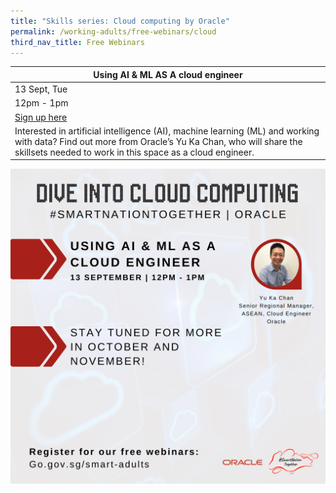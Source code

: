 ```yaml
---
title: "Skills series: Cloud computing by Oracle"
permalink: /working-adults/free-webinars/cloud
third_nav_title: Free Webinars
---
```

| Using AI & ML AS A cloud engineer   | 
| -------- |
| 13 Sept, Tue |
| 12pm - 1pm | 
| [Sign up here](https://zoom.us/webinar/register/WN_QkBOVf8XRGeDYTofw23xtQ)     | 
| Interested in artificial intelligence (AI), machine learning (ML) and working with data? Find out more from Oracle’s Yu Ka Chan, who will share the skillsets needed to work in this space as a cloud engineer.        | 

![Alt text for image on Isomer site](/images/ORACLE%20Overall.png)